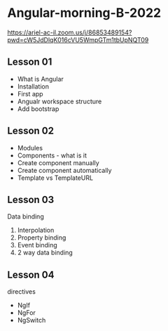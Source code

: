 # Angular-morning-B-2022

https://ariel-ac-il.zoom.us/j/86853489154?pwd=cW5JdDlqK016cVU5WmpGTm1tbUpNQT09

## Lesson 01

- What is Angular
- Installation
- First app
- Angualr workspace structure
- Add bootstrap

## Lesson 02
- Modules
- Components - what is it
- Create component manually
- Create component automatically
- Template vs TemplateURL

## Lesson 03
Data binding

1. Interpolation
2. Property binding
3. Event binding
4. 2 way data binding

## Lesson 04
directives
- NgIf
- NgFor
- NgSwitch
<!-- 
## Lesson 05


- task
- NgStyle
- built an app - structure.


## Lesson 06
- 
- components and databinding deep dive
- class task

- services & dependency injection

## Lesson 07

- routing

## Lesson 08

- routing

## Lesson 09

- observables

## Lesson 10

## Lesson 11

## Lesson 12
 -->
